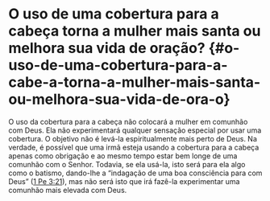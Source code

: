 # O uso de uma cobertura para a cabeça torna a mulher mais santa ou melhora sua vida de oração? {#o-uso-de-uma-cobertura-para-a-cabe-a-torna-a-mulher-mais-santa-ou-melhora-sua-vida-de-ora-o}

O uso da cobertura para a cabeça não colocará a mulher em comunhão com Deus. Ela não experimentará qualquer sensação especial por usar uma cobertura. O objetivo não é levá-la espiritualmente mais perto de Deus. Na verdade, é possível que uma irmã esteja usando a cobertura para a cabeça apenas como obrigação e ao mesmo tempo estar bem longe de uma comunhão com o Senhor. Todavia, se ela usá-la, isto será para ela algo como o batismo, dando-lhe a “indagação de uma boa consciência para com Deus” ([1 Pe 3:21](http://bibliaonline.com.br/acf/1pe/3/21)), mas não será isto que irá fazê-la experimentar uma comunhão mais elevada com Deus.